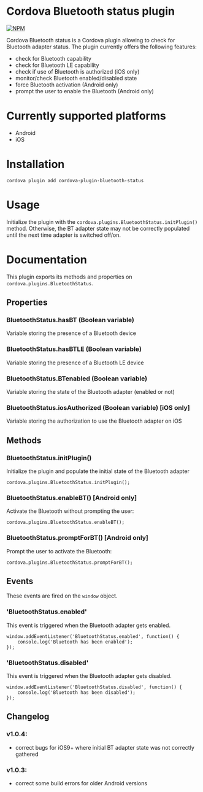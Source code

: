 # Cordova Bluetooth status plugin

[![NPM](https://nodei.co/npm/cordova-plugin-bluetooth-status.png?downloads=true&downloadRank=true&stars=true)](https://nodei.co/npm/cordova-plugin-bluetooth-status/)

Cordova Bluetooth status is a Cordova plugin allowing to check for Bluetooth adapter status.
The plugin currently offers the following features:

- check for Bluetooth capability
- check for Bluetooth LE capability
- check if use of Bluetooth is authorized (iOS only)
- monitor/check Bluetooth enabled/disabled state
- force Bluetooth activation (Android only)
- prompt the user to enable the Bluetooth (Android only)

# Currently supported platforms

- Android
- iOS

# Installation

    cordova plugin add cordova-plugin-bluetooth-status

# Usage 

Initialize the plugin with the `cordova.plugins.BluetoothStatus.initPlugin()` method. Otherwise, the BT adapter state may not be correctly populated until the next time adapter is switched off/on. 

# Documentation

This plugin exports its methods and properties on `cordova.plugins.BluetoothStatus`.

## Properties

### BluetoothStatus.hasBT (Boolean variable)

Variable storing the presence of a Bluetooth device

### BluetoothStatus.hasBTLE (Boolean variable)

Variable storing the presence of a Bluetooth LE device

### BluetoothStatus.BTenabled (Boolean variable)

Variable storing the state of the Bluetooth adapter (enabled or not)

### BluetoothStatus.iosAuthorized (Boolean variable) \[iOS only\]

Variable storing the authorization to use the Bluetooth adapter on iOS

## Methods

### BluetoothStatus.initPlugin()

Initialize the plugin and populate the initial state of the Bluetooth adapter

    cordova.plugins.BluetoothStatus.initPlugin();

### BluetoothStatus.enableBT() \[Android only\]

Activate the Bluetooth without prompting the user:

    cordova.plugins.BluetoothStatus.enableBT();

### BluetoothStatus.promptForBT() \[Android only\]

Prompt the user to activate the Bluetooth:

    cordova.plugins.BluetoothStatus.promptForBT();

## Events

These events are fired on the `window` object.

### 'BluetoothStatus.enabled'

This event is triggered when the Bluetooth adapter gets enabled.

    window.addEventListener('BluetoothStatus.enabled', function() {
        console.log('Bluetooth has been enabled');
    });

### 'BluetoothStatus.disabled'

This event is triggered when the Bluetooth adapter gets disabled.

    window.addEventListener('BluetoothStatus.disabled', function() {
        console.log('Bluetooth has been disabled');
    });

## Changelog

### v1.0.4: 
- correct bugs for iOS9+ where initial BT adapter state was not correctly gathered 

### v1.0.3:
- correct some build errors for older Android versions
